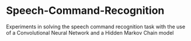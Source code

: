 # Speech-Command-Recognition
Experiments in solving the speech command recognition task with the use of a Convolutional Neural Network and a Hidden Markov Chain model
